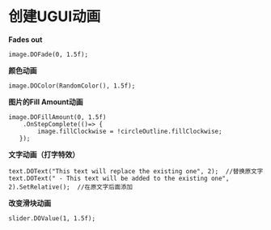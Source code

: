 # 创建UGUI动画

**Fades out**
```
image.DOFade(0, 1.5f);
```

**颜色动画**
```
image.DOColor(RandomColor(), 1.5f);
```

**图片的Fill Amount动画**
```
image.DOFillAmount(0, 1.5f)
    .OnStepComplete(()=> {
        image.fillClockwise = !circleOutline.fillClockwise;
   });
```
   
**文字动画（打字特效）**
```
text.DOText("This text will replace the existing one", 2);  //替换原文字
text.DOText(" - This text will be added to the existing one", 2).SetRelative();  //在原文字后面添加
```

**改变滑块动画**
```
slider.DOValue(1, 1.5f);
```